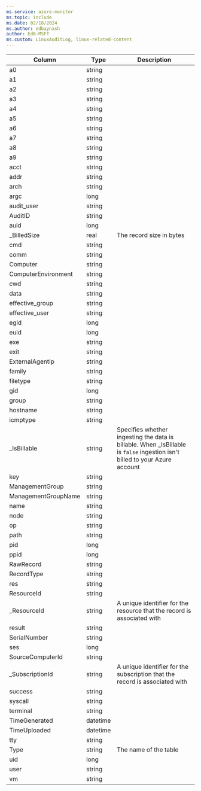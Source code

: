 ```yaml
---
ms.service: azure-monitor
ms.topic: include
ms.date: 02/18/2024
ms.author: edbaynash
author: EdB-MSFT
ms.custom: LinuxAuditLog, linux-related-content
---
```



| Column | Type | Description |
|---|---|---|
| a0 | string |   |
| a1 | string |   |
| a2 | string |   |
| a3 | string |   |
| a4 | string |   |
| a5 | string |   |
| a6 | string |   |
| a7 | string |   |
| a8 | string |   |
| a9 | string |   |
| acct | string |   |
| addr | string |   |
| arch | string |   |
| argc | long |   |
| audit_user | string |   |
| AuditID | string |   |
| auid | long |   |
| _BilledSize | real | The record size in bytes |
| cmd | string |   |
| comm | string |   |
| Computer | string |   |
| ComputerEnvironment | string |   |
| cwd | string |   |
| data | string |   |
| effective_group | string |   |
| effective_user | string |   |
| egid | long |   |
| euid | long |   |
| exe | string |   |
| exit | string |   |
| ExternalAgentIp | string |   |
| family | string |   |
| filetype | string |   |
| gid | long |   |
| group | string |   |
| hostname | string |   |
| icmptype | string |   |
| _IsBillable | string | Specifies whether ingesting the data is billable. When _IsBillable is `false` ingestion isn't billed to your Azure account |
| key | string |   |
| ManagementGroup | string |   |
| ManagementGroupName | string |   |
| name | string |   |
| node | string |   |
| op | string |   |
| path | string |   |
| pid | long |   |
| ppid | long |   |
| RawRecord | string |   |
| RecordType | string |   |
| res | string |   |
| ResourceId | string |   |
| _ResourceId | string | A unique identifier for the resource that the record is associated with |
| result | string |   |
| SerialNumber | string |   |
| ses | long |   |
| SourceComputerId | string |   |
| _SubscriptionId | string | A unique identifier for the subscription that the record is associated with |
| success | string |   |
| syscall | string |   |
| terminal | string |   |
| TimeGenerated | datetime |   |
| TimeUploaded | datetime |   |
| tty | string |   |
| Type | string | The name of the table |
| uid | long |   |
| user | string |   |
| vm | string |   |
